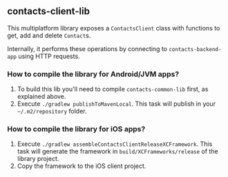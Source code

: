 ## contacts-client-lib
This multiplatform library exposes a `ContactsClient` class with functions to get, add and delete `Contact`s.

Internally, it performs these operations by connecting to `contacts-backend-app` using HTTP requests.

### How to compile the library for Android/JVM apps?
1. To build this lib you'll need to compile `contacts-common-lib` first, as explained above.
2. Execute `./gradlew publishToMavenLocal`. This task will publish in your `~/.m2/repository` folder.
  
### How to compile the library for iOS apps?
1. Execute `./gradlew assembleContactsClientReleaseXCFramework`. This task will generate the framework in `build/XCFrameworks/release` of the library project.
2. Copy the framework to the iOS client project.